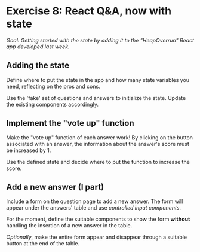 # Exercise 8: React Q&A, now with state

_Goal: Getting started with the state by adding it to the "HeapOverrun" React app developed last week._

## Adding the state

Define where to put the state in the app and how many state variables you need, reflecting on the pros and cons. 

Use the 'fake' set of questions and answers to initialize the state. Update the existing components accordingly.

## Implement the "vote up" function

Make the "vote up" function of each answer work! By clicking on the button associated with an answer, the information about the answer's score must be increased by 1.

Use the defined state and decide where to put the function to increase the score.

## Add a new answer (I part)

Include a form on the question page to add a new answer. The form will appear under the answers' table and use _controlled input components_. 

For the moment, define the suitable components to show the form **without** handling the insertion of a new answer in the table.

_Optionally_, make the entire form appear and disappear through a suitable button at the end of the table.
